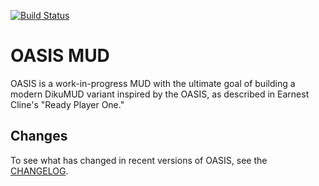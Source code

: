 [![Build Status](https://travis-ci.org/zachflower/oasis-mud.svg?branch=master)](https://travis-ci.org/zachflower/oasis-mud)

# OASIS MUD

OASIS is a work-in-progress MUD with the ultimate goal of building a modern DikuMUD variant inspired by the OASIS, as described in Earnest Cline's "Ready Player One."

## Changes

To see what has changed in recent versions of OASIS, see the [CHANGELOG](https://github.com/zachflower/oasis-mud/blob/master/CHANGELOG.md).

